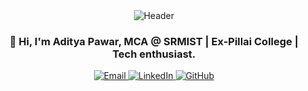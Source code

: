 <!-- Futuristic Header -->
<div align="center">
  <img src="https://capsule-render.vercel.app/api?type=waving&color=timeGradient&customColorList=0,2,2,5,30&height=120&section=header&animation=twinkling" alt="Header"/>
</div>

<!-- About -->
<div align="center">
  <h3>👋 Hi, I'm Aditya Pawar, MCA @ SRMIST | Ex-Pillai College | Tech enthusiast.</h3>
</div>

<!-- Contact Badges -->
<div align="center">
  <a href="mailto:adityapawar327@gmail.com">
    <img src="https://img.shields.io/badge/Email-D14836?style=for-the-badge&logo=gmail&logoColor=white" alt="Email"/>
  </a>
  <a href="https://linkedin.com/in/adityapawar327">
    <img src="https://img.shields.io/badge/LinkedIn-0077B5?style=for-the-badge&logo=linkedin&logoColor=white" alt="LinkedIn"/>
  </a>
  <a href="https://github.com/adityapawar327">
    <img src="https://img.shields.io/badge/GitHub-100000?style=for-the-badge&logo=github&logoColor=white" alt="GitHub"/>
  </a>
</div>
